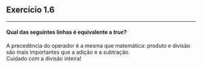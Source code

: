 ## Exercício 1.6
***

#### Qual das seguintes linhas é equivalente a *true*?

<div class="hint">
  A precedência do operador é a mesma que matemática: produto e divisão são mais importantes que a adição e a subtração.
</div>

<div class="hint">
  Cuidado com a divisão inteira!
</div>